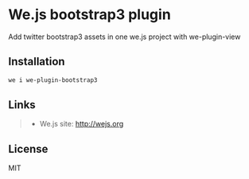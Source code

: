 # We.js bootstrap3 plugin

Add twitter bootstrap3 assets in one we.js project with we-plugin-view

## Installation

```sh
we i we-plugin-bootstrap3
```

## Links

> * We.js site: http://wejs.org

## License

MIT
